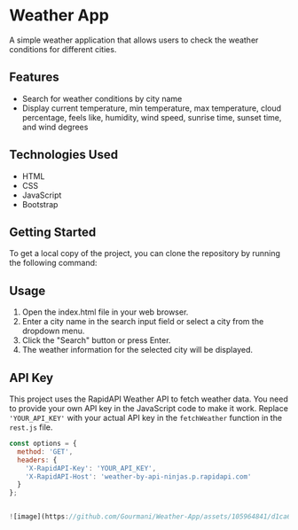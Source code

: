 # Weather App

A simple weather application that allows users to check the weather conditions for different cities.

## Features

- Search for weather conditions by city name
- Display current temperature, min temperature, max temperature, cloud percentage, feels like, humidity, wind speed, sunrise time, sunset time, and wind degrees

## Technologies Used

- HTML
- CSS
- JavaScript
- Bootstrap

## Getting Started

To get a local copy of the project, you can clone the repository by running the following command:


## Usage

1. Open the index.html file in your web browser.
2. Enter a city name in the search input field or select a city from the dropdown menu.
3. Click the "Search" button or press Enter.
4. The weather information for the selected city will be displayed.

## API Key

This project uses the RapidAPI Weather API to fetch weather data. You need to provide your own API key in the JavaScript code to make it work. Replace `'YOUR_API_KEY'` with your actual API key in the `fetchWeather` function in the `rest.js` file.

```javascript
const options = {
  method: 'GET',
  headers: {
    'X-RapidAPI-Key': 'YOUR_API_KEY',
    'X-RapidAPI-Host': 'weather-by-api-ninjas.p.rapidapi.com'
  }
};


![image](https://github.com/Gourmani/Weather-App/assets/105964841/d1ca657c-3804-42e6-a2c3-cd37d7a60ccf)

